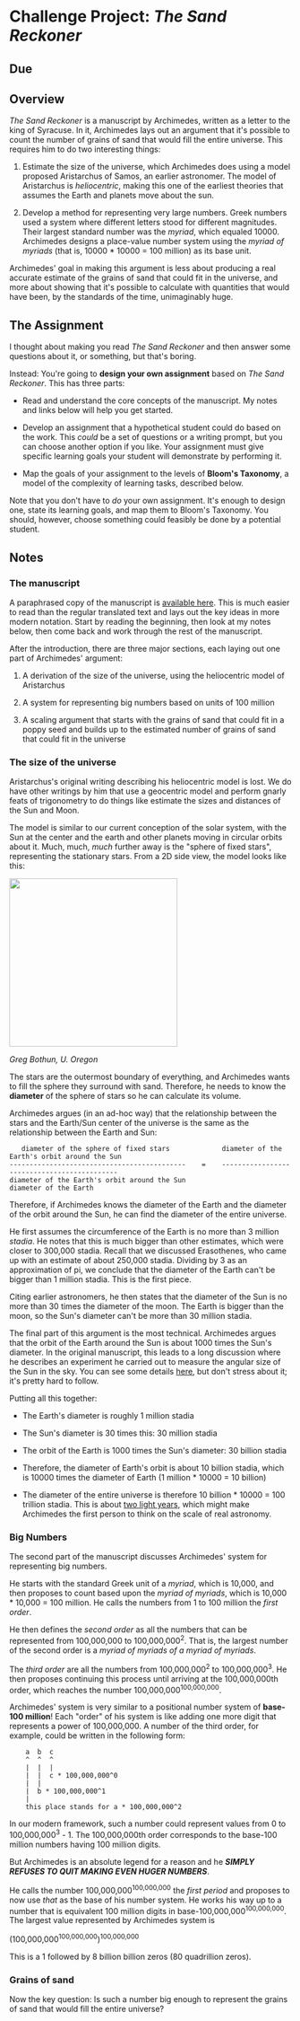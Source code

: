 # Challenge Project: *The Sand Reckoner*

## Due

## Overview

*The Sand Reckoner* is a manuscript by Archimedes, written as a letter to the king of Syracuse. In it, Archimedes lays out an argument that it's possible to count the number of grains of sand that would fill the entire universe. This requires him to do two interesting things:

1. Estimate the size of the universe, which Archimedes does using a model proposed Aristarchus of Samos, an earlier astronomer. The model of Aristarchus is *heliocentric*, making this one of the earliest theories that assumes the Earth and planets move about the sun.

2. Develop a method for representing very large numbers. Greek numbers used a system where different letters stood for different magnitudes. Their largest standard number was the *myriad*, which equaled 10000. Archimedes designs a place-value number system using the *myriad of myriads* (that is, 10000 * 10000 = 100 million) as its base unit.

Archimedes' goal in making this argument is less about producing a real accurate estimate of the grains of sand that could fit in the universe, and more about showing that it's possible to calculate with quantities that would have been, by the standards of the time, unimaginably huge.

## The Assignment

I thought about making you read *The Sand Reckoner* and then answer some questions about it, or something, but that's boring.

Instead: You're going to **design your own assignment** based on *The Sand Reckoner*. This has three parts:

- Read and understand the core concepts of the manuscript. My notes and links below will help you get started.

- Develop an assignment that a hypothetical student could do based on the work. This *could* be a set of questions or a writing prompt, but you can choose another option if you like. Your assignment must give specific learning goals your student will demonstrate by performing it.

- Map the goals of your assignment to the levels of **Bloom's Taxonomy**, a model of the complexity of learning tasks, described below.

Note that you don't have to *do* your own assignment. It's enough to design one, state its learning goals, and map them to Bloom's Taxonomy. You should, however, choose something could feasibly be done by a potential student.


## Notes

### The manuscript

A paraphrased copy of the manuscript is [available here](https://www.ucolick.org/~laugh/reckoner.shtml). This is much easier to read than the regular translated text and lays out the key ideas in more modern notation. Start by reading the beginning, then look at my notes below, then come back and work through the rest of the manuscript.

After the introduction, there are three major sections, each laying out one part of Archimedes' argument:

1. A derivation of the size of the universe, using the heliocentric model of Aristarchus

2. A system for representing big numbers based on units of 100 million

3. A scaling argument that starts with the grains of sand that could fit in a poppy seed and builds up to the estimated number of grains of sand that could fit in the universe


### The size of the universe

Aristarchus's original writing describing his heliocentric model is lost. We do have other writings by him that use a geocentric model and perform gnarly feats of trigonometry to do things like estimate the sizes and distances of the Sun and Moon.

The model is similar to our current conception of the solar system, with the Sun at the center and the earth and other planets moving in circular orbits about it. Much, much, *much* further away is the "sphere of fixed stars", representing the stationary stars. From a 2D side view, the model looks like this:

<img src="https://lh5.googleusercontent.com/proxy/FvN1nEgkEiIzAsTHWJ_7iRGyr6Qk7n2DWtk4StZdmkLTGvkU7IWz8h5m5BqO-2nQCL1ilc-v8FHNHXdER8E" width="300px" />

*Greg Bothun, U. Oregon*

The stars are the outermost boundary of everything, and Archimedes wants to fill the sphere they surround with sand. Therefore, he needs to know the **diameter** of the sphere of stars so he can calculate its volume.

Archimedes argues (in an ad-hoc way) that the relationship between the stars and the Earth/Sun center of the universe is the same as the relationship between the Earth and Sun:

```
   diameter of the sphere of fixed stars             diameter of the Earth's orbit around the Sun
--------------------------------------------    =    --------------------------------------------
diameter of the Earth's orbit around the Sun                    diameter of the Earth
```

Therefore, if Archimedes knows the diameter of the Earth and the diameter of the orbit around the Sun, he can find the diameter of the entire universe.

He first assumes the circumference of the Earth is no more than 3 million *stadia*. He notes that this is much bigger than other estimates, which were closer to 300,000 stadia. Recall that we discussed Erasothenes, who came up with an estimate of about 250,000 stadia. Dividing by 3 as an approximation of pi, we conclude that the diameter of the Earth can't be bigger than 1 million stadia. This is the first piece.

Citing earlier astronomers, he then states that the diameter of the Sun is no more than 30 times the diameter of the moon. The Earth is bigger than the moon, so the Sun's diameter can't be more than 30 million stadia.

The final part of this argument is the most technical. Archimedes argues that the orbit of the Earth around the Sun is about 1000 times the Sun's diameter. In the original manuscript, this leads to a long discussion where he describes an experiment he carried out to measure the angular size of the Sun in the sky. You can see some details [here](https://web.calstatela.edu/faculty/hmendel/Ancient%20Mathematics/Archimedes/SandReckoner/Ch.1/Ch1.html), but don't stress about it; it's pretty hard to follow.

Putting all this together:

- The Earth's diameter is roughly 1 million stadia

- The Sun's diameter is 30 times this: 30 million stadia

- The orbit of the Earth is 1000 times the Sun's diameter: 30 billion stadia

- Therefore, the diameter of Earth's orbit is about 10 billion stadia, which is 10000 times the diameter of Earth (1 million * 10000 = 10 billion)

- The diameter of the entire universe is therefore 10 billion * 10000 = 100 trillion stadia. This is about [two light years](https://en.wikipedia.org/wiki/The_Sand_Reckoner), which might make Archimedes the first person to think on the scale of real astronomy.

### Big Numbers

The second part of the manuscript discusses Archimedes' system for representing big numbers.

He starts with the standard Greek unit of a *myriad*, which is 10,000, and then proposes to count based upon the *myriad of myriads*, which is 10,000 * 10,000 = 100 million. He calls the numbers from 1 to 100 million the *first order*.

He then defines the *second order* as all the numbers that can be represented from 100,000,000 to 100,000,000<sup>2</sup>. That is, the largest number of the second order is a *myriad of myriads of a myriad of myriads*.

The *third order* are all the numbers from 100,000,000<sup>2</sup> to 100,000,000<sup>3</sup>. He then proposes continuing this process until arriving at the 100,000,000th order, which reaches the number 100,000,000<sup>100,000,000</sup>.

Archimedes' system is very similar to a positional number system of **base-100 million**! Each "order" of his system is like adding one more digit that represents a power of 100,000,000. A number of the third order, for example, could be written in the following form:

```
    a  b  c
    ^  ^  ^  
    |  |  |
    |  |  c * 100,000,000^0
    |  | 
    |  b * 100,000,000^1
    |
    this place stands for a * 100,000,000^2
```

In our modern framework, such a number could represent values from 0 to 100,000,000<sup>3</sup> - 1. The 100,000,000th order corresponds to the base-100 million numbers having 100 million digits.

But Archimedes is an absolute legend for a reason and he ***SIMPLY REFUSES TO QUIT MAKING EVEN HUGER NUMBERS***. 

He calls the number 100,000,000<sup>100,000,000</sup> the *first period* and proposes to now use *that* as the base of his number system. He works his way up to a number that is equivalent 100 million digits in base-100,000,000<sup>100,000,000</sup>. The largest value represented by Archimedes system is

(100,000,000<sup>100,000,000</sup>)<sup>100,000,000</sup>

This is a 1 followed by 8 billion billion zeros (80 quadrillion zeros).

### Grains of sand

Now the key question: Is such a number big enough to represent the grains of sand that would fill the entire universe?



